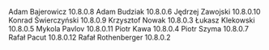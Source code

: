 Adam Bajerowicz 10.8.0.8
Adam Budziak 10.8.0.6
Jędrzej Zawojski 10.8.0.10
Konrad Świerczyński 10.8.0.9
Krzysztof Nowak 10.8.0.3
Łukasz Klekowski 10.8.0.5
Mykola Pavlov 10.8.0.11
Piotr Kawa 10.8.0.4
Piotr Szyma 10.8.0.7
Rafał Pacut 10.8.0.12
Rafał Rothenberger 10.8.0.2